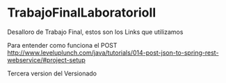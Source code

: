 # TrabajoFinalLaboratorioII

Desalloro de Trabajo Final, estos son los Links que utilizamos

Para entender como funciona el POST
http://www.leveluplunch.com/java/tutorials/014-post-json-to-spring-rest-webservice/#project-setup

Tercera version del Versionado
